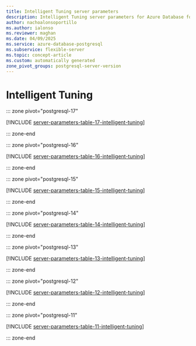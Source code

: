 ```yaml
---
title: Intelligent Tuning server parameters
description: Intelligent Tuning server parameters for Azure Database for PostgreSQL flexible server.
author: nachoalonsoportillo
ms.author: ialonso
ms.reviewer: maghan
ms.date: 04/09/2025
ms.service: azure-database-postgresql
ms.subservice: flexible-server
ms.topic: concept-article
ms.custom: automatically generated
zone_pivot_groups: postgresql-server-version
---
```

# Intelligent Tuning


::: zone pivot="postgresql-17"

[!INCLUDE [server-parameters-table-17-intelligent-tuning](./includes/server-parameters-table-17-intelligent-tuning.md)]

::: zone-end


::: zone pivot="postgresql-16"

[!INCLUDE [server-parameters-table-16-intelligent-tuning](./includes/server-parameters-table-16-intelligent-tuning.md)]

::: zone-end


::: zone pivot="postgresql-15"

[!INCLUDE [server-parameters-table-15-intelligent-tuning](./includes/server-parameters-table-15-intelligent-tuning.md)]

::: zone-end


::: zone pivot="postgresql-14"

[!INCLUDE [server-parameters-table-14-intelligent-tuning](./includes/server-parameters-table-14-intelligent-tuning.md)]

::: zone-end


::: zone pivot="postgresql-13"

[!INCLUDE [server-parameters-table-13-intelligent-tuning](./includes/server-parameters-table-13-intelligent-tuning.md)]

::: zone-end


::: zone pivot="postgresql-12"

[!INCLUDE [server-parameters-table-12-intelligent-tuning](./includes/server-parameters-table-12-intelligent-tuning.md)]

::: zone-end


::: zone pivot="postgresql-11"

[!INCLUDE [server-parameters-table-11-intelligent-tuning](./includes/server-parameters-table-11-intelligent-tuning.md)]

::: zone-end


